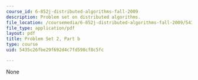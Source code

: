 ```yaml
---
course_id: 6-852j-distributed-algorithms-fall-2009
description: Problem set on distributed algorithms.
file_location: /coursemedia/6-852j-distributed-algorithms-fall-2009/5435c26fbe29f692d4c7fd598cf8c5fc_MIT6_852JF09_pset2b.pdf
file_type: application/pdf
layout: pdf
title: Problem Set 2, Part b
type: course
uid: 5435c26fbe29f692d4c7fd598cf8c5fc

---
```

None